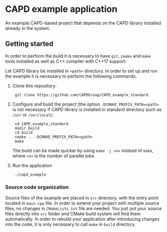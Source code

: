 # CAPD example application

An example CAPD-based project that depends on the CAPD library installed already in the system.

## Getting started

In order to perform the build it is necessary to have `git`, `cmake` and `make` tools installed as well as C++ compiler with C++17 support.

Let CAPD library be installed in `<path>` directory. In order to set up and run the example it is necessary to perform the following commands.

1. Clone this repository:

        git clone https://github.com/CAPDGroup/CAPD_example_standard

2. Configure and build the project (the option `-DCMAKE_PREFIX_PATH=<path>` is not necessary if CAPD library is installed in standard directory such as `/usr` or `/usr/local`):

        cd CAPD_example_standard
        mkdir build
        cd build
        cmake .. -DCMAKE_PREFIX_PATH=<path>
        make

    The build can be made quicker by using `make -j <n>` instead of `make`, where `<n>` is the number of parallel jobs.

3. Run the application

        ./capd_example


### Source code organization

Source files of the example are placed in `src` directory, with the entry point located in `main.cpp` file. In order to extend your project with multiple source files, no changes in `CMakeLists.txt` file are needed. You just put your source files directly into `src` folder and CMake build system will find them automatically. In order to rebuild your application after introducing changes into the code, it is only necessary to call `make` in `build` directory.
